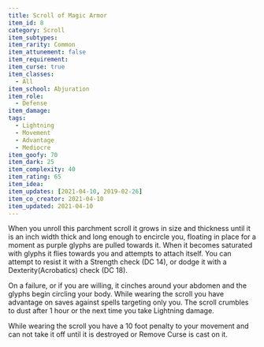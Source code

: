```yaml
---
title: Scroll of Magic Armor
item_id: 8
category: Scroll
item_subtypes:
item_rarity: Common
item_attunement: false
item_requirement:
item_curse: true
item_classes:
  - All
item_school: Abjuration
item_role:
  - Defense
item_damage:
tags:
  - Lightning
  - Movement
  - Advantage
  - Mediocre
item_goofy: 70
item_dark: 25
item_complexity: 40
item_rating: 65
item_idea:
item_updates: [2021-04-10, 2019-02-26]
item_co_creator: 2021-04-10
item_updated: 2021-04-10
---
```


When you unroll this parchment scroll it grows in size and thickness until it is an inch width thick and long enough to encircle you, floating in place for a moment as purple glyphs are pulled towards it. When it becomes saturated with glyphs it flies towards you and attempts to attach itself.
You can attempt to resist it with a Strength check (DC 14), or dodge it with a Dexterity(Acrobatics) check (DC 18).

On a failure, or if you are willing, it cinches around your abdomen and the glyphs begin circling your body. While wearing the scroll you have advantage on saves against spells targeting only you. The scroll crumbles to dust after 1 hour or the next time you take Lightning damage.

<div class="curse">
While wearing the scroll you have a 10 foot penalty to your movement and can not take it off until it is destroyed or <magic-spell>Remove Curse</magic-spell> is cast on it.
</div>
